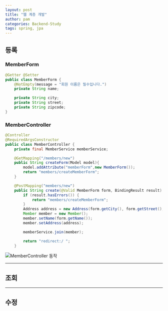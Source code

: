 ```yaml
---
layout: post
title: "웹 계층 개발"
author: pam
categories: Backend-Study
tags: spring, jpa
---
```


## 등록

### MemberForm

```java
@Getter @Setter
public class MemberForm {
    @NotEmpty(message = "회원 이름은 필수입니다.")
    private String name;

    private String city;
    private String street;
    private String zipcode;
}

```

### MemberController
```java
@Controller
@RequiredArgsConstructor
public class MemberController {
    private final MemberService memberService;

    @GetMapping("/members/new")
    public String createForm(Model model){
        model.addAttribute("memberForm",new MemberForm());
        return "members/createMemberForm";
    }

    @PostMapping("members/new")
    public String create(@Valid MemberForm form, BindingResult result) {
        if (result.hasErrors()) {
            return "members/createMemberForm";
        }
        Address address = new Address(form.getCity(), form.getStreet(), form.getZipcode());
        Member member = new Member();
        member.setName(form.getName());
        member.setAddress(address);

        memberService.join(member);

        return "redirect:/ ";
    }
```

![MemberController 동작](https://github.com/lcqff/lcqff.github.io/assets/71930280/0494571f-f862-4b0f-a7a1-4b4eb2a1175a)



---

## 조회

---

## 수정